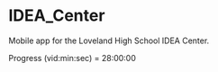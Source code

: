 # IDEA_Center
Mobile app for the Loveland High School IDEA Center.

Progress (vid:min:sec) = 28:00:00